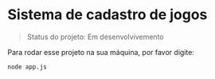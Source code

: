 # Sistema de cadastro de jogos

> Status do projeto: Em desenvolvivemento

Para rodar esse projeto na sua máquina, por favor digite:

```
node app.js
```
